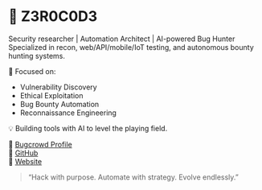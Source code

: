 # 🧠 Z3R0C0D3

Security researcher | Automation Architect | AI-powered Bug Hunter  
Specialized in recon, web/API/mobile/IoT testing, and autonomous bounty hunting systems.

🎯 Focused on:
- Vulnerability Discovery
- Ethical Exploitation
- Bug Bounty Automation
- Reconnaissance Engineering

💡 Building tools with AI to level the playing field.

🔗 [Bugcrowd Profile](https://bugcrowd.com/h/Z3r0c0d3)  
🔗 [GitHub](https://github.com/Z3r0C0d3)  
🔗 [Website](https://z3r0c0d3.github.io)

> “Hack with purpose. Automate with strategy. Evolve endlessly.”
